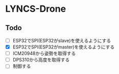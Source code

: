 # LYNCS-Drone

## Todo
- [ ] ESP32でSPI(ESP32がslave)を使えるようにする
- [x] ESP32でSPI(ESP32がmaster)を使えるようにする
- [ ] ICM20948から姿勢を取得する
- [ ] DPS310から高度を取得する
- [ ] 制御する
